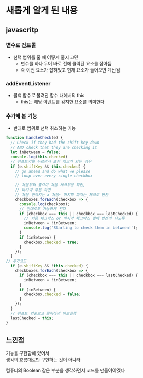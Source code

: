 # 새롭게 알게 된 내용

## javascritp

### 변수로 컨트롤
- 선택 범위를 줄 때 어떻게 줄지 고민
  - 변수를 하나 두어 바로 전에 클릭된 요소를 잡아둠
  - 즉 이전 요소가 잡혀있고 현재 요소가 들어오면 계산됨

### addEventListener

- 콜백 함수로 불려진 함수 내에서의 this
  - this는 해당 이벤트를 감지한 요소를 의미한다

### 추가해 본 기능

- 반대로 범위로 선택 취소하는 기능

```javascript
function handleCheck(e) {
  // Check if they had the shift key down
  // AND check that they are checking it
  let inBetween = false;
  console.log(this.checked)
  // 쉬프트키를 누르면서 또한 체크가 되는 경우
  if (e.shiftKey && this.checked) {
    // go ahead and do what we please
    // loop over every single checkbox

    // 처음부터 훑으며 처음 체크부분 확인,
    // 마지막 부분 확인 
    // 처음 전까지는 x 처음~ 마지막 까지는 체크로 변환
    checkboxes.forEach(checkbox => {
      console.log(checkbox);
      // 반대로도 가능하게 된다
      if (checkbox === this || checkbox === lastChecked) {
        // 처음 체크박스 or 마지막 체크박스 일때 반전이 되도록
        inBetween = !inBetween;
        console.log('Starting to check them in between!');
      }
      if (inBetween) {
        checkbox.checked = true;
      }
    });
  }
// 추가코드
  if (e.shiftKey && !this.checked) {
    checkboxes.forEach(checkbox => {
      if (checkbox === this || checkbox === lastChecked) {
        inBetween = !inBetween;
      }
      if (inBetween) {
        checkbox.checked = false;
      }
    });
  }
  // 쉬프트 안눌르고 클릭하면 바로실행
  lastChecked = this;
}
```

## 느낀점

기능을 구현함에 있어서  
생각의 흐름대로만 구현하는 것이 아니라

컴퓨터의 Boolean 같은 부분을 생각하면서 코드를 만들어야겠다
